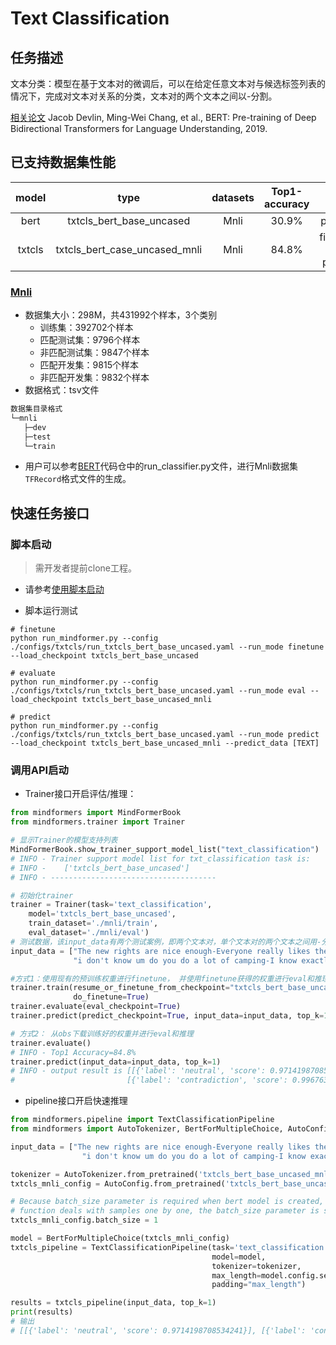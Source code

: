 # Text Classification

## 任务描述

文本分类：模型在基于文本对的微调后，可以在给定任意文本对与候选标签列表的情况下，完成对文本对关系的分类，文本对的两个文本之间以-分割。

[相关论文](https://arxiv.org/pdf/1810.04805.pdf) Jacob Devlin, Ming-Wei Chang, et al., BERT: Pre-training of Deep Bidirectional Transformers for Language Understanding, 2019.

## 已支持数据集性能

| model  |                            type                            | datasets |  Top1-accuracy  |           stage            |                                                                                                                             example                                                                                                                              |
|:------:|:----------------------------------------------------------:|:--------:|:---------------:|:--------------------------:|:----------------------------------------------------------------------------------------------------------------------------------------------------------------------------------------------------------------------------------------------------------------:|
|  bert  | txtcls_bert_base_uncased |   Mnli   | 30.9% |          pretrain          |                                                                                                                                --                                                                                                                                |
| txtcls | txtcls_bert_case_uncased_mnli |   Mnli   | 84.8% | finetune<br/>eval<br/>predict | [link](../../examples/text_classification/txtcls_bert_base_uncased_finetune_on_mnli.sh) <br/> [link](../../examples/text_classification/txtcls_bert_base_uncased_mnli_eval_on_mnli.sh) <br/> [link](../../examples/text_classification/txtcls_bert_base_uncased_mnli_predict_on_mnli.sh) |

### [Mnli](https://dl.fbaipublicfiles.com/glue/data/MNLI.zip)

- 数据集大小：298M，共431992个样本，3个类别
    - 训练集：392702个样本
    - 匹配测试集：9796个样本
    - 非匹配测试集：9847个样本
    - 匹配开发集：9815个样本
    - 非匹配开发集：9832个样本
- 数据格式：tsv文件

 ```bash
数据集目录格式
└─mnli
    ├─dev
    ├─test  
    └─train
 ```

- 用户可以参考[BERT](https://github.com/google-research/bert)代码仓中的run_classifier.py文件，进行Mnli数据集`TFRecord`格式文件的生成。

## 快速任务接口

### 脚本启动

> 需开发者提前clone工程。

- 请参考[使用脚本启动](https://gitee.com/mindspore/transformer/blob/master/README.md#%E6%96%B9%E5%BC%8F%E4%B8%80clone-%E5%B7%A5%E7%A8%8B%E4%BB%A3%E7%A0%81)

- 脚本运行测试

```shell
# finetune
python run_mindformer.py --config ./configs/txtcls/run_txtcls_bert_base_uncased.yaml --run_mode finetune --load_checkpoint txtcls_bert_base_uncased

# evaluate
python run_mindformer.py --config ./configs/txtcls/run_txtcls_bert_base_uncased.yaml --run_mode eval --load_checkpoint txtcls_bert_base_uncased_mnli

# predict
python run_mindformer.py --config ./configs/txtcls/run_txtcls_bert_base_uncased.yaml --run_mode predict --load_checkpoint txtcls_bert_base_uncased_mnli --predict_data [TEXT]
```

### 调用API启动

- Trainer接口开启评估/推理：

```python
from mindformers import MindFormerBook
from mindformers.trainer import Trainer

# 显示Trainer的模型支持列表
MindFormerBook.show_trainer_support_model_list("text_classification")
# INFO - Trainer support model list for txt_classification task is:
# INFO -    ['txtcls_bert_base_uncased']
# INFO - -------------------------------------

# 初始化trainer
trainer = Trainer(task='text_classification',
    model='txtcls_bert_base_uncased',
    train_dataset='./mnli/train',
    eval_dataset='./mnli/eval')
# 测试数据，该input_data有两个测试案例，即两个文本对，单个文本对的两个文本之间用-分割
input_data = ["The new rights are nice enough-Everyone really likes the newest benefits ",
              "i don't know um do you do a lot of camping-I know exactly."]

#方式1：使用现有的预训练权重进行finetune， 并使用finetune获得的权重进行eval和推理
trainer.train(resume_or_finetune_from_checkpoint="txtcls_bert_base_uncased",
              do_finetune=True)
trainer.evaluate(eval_checkpoint=True)
trainer.predict(predict_checkpoint=True, input_data=input_data, top_k=1)

# 方式2： 从obs下载训练好的权重并进行eval和推理
trainer.evaluate()
# INFO - Top1 Accuracy=84.8%
trainer.predict(input_data=input_data, top_k=1)
# INFO - output result is [[{'label': 'neutral', 'score': 0.9714198708534241}],
#                         [{'label': 'contradiction', 'score': 0.9967639446258545}]]
```

- pipeline接口开启快速推理

```python
from mindformers.pipeline import TextClassificationPipeline
from mindformers import AutoTokenizer, BertForMultipleChoice, AutoConfig

input_data = ["The new rights are nice enough-Everyone really likes the newest benefits ",
                "i don't know um do you do a lot of camping-I know exactly."]

tokenizer = AutoTokenizer.from_pretrained('txtcls_bert_base_uncased_mnli')
txtcls_mnli_config = AutoConfig.from_pretrained('txtcls_bert_base_uncased_mnli')

# Because batch_size parameter is required when bert model is created, and pipeline
# function deals with samples one by one, the batch_size parameter is seted one.
txtcls_mnli_config.batch_size = 1

model = BertForMultipleChoice(txtcls_mnli_config)
txtcls_pipeline = TextClassificationPipeline(task='text_classification',
                                             model=model,
                                             tokenizer=tokenizer,
                                             max_length=model.config.seq_length,
                                             padding="max_length")

results = txtcls_pipeline(input_data, top_k=1)
print(results)
# 输出
# [[{'label': 'neutral', 'score': 0.9714198708534241}], [{'label': 'contradiction', 'score': 0.9967639446258545}]]
```
